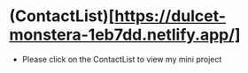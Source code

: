 # (ContactList)[https://dulcet-monstera-1eb7dd.netlify.app/]
- Please click on the ContactList to view my mini project
